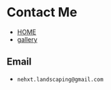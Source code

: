 # Contact Me

- [HOME](index.html)
- [gallery](index2.html)

## Email

* `nehxt.landscaping@gmail.com`
